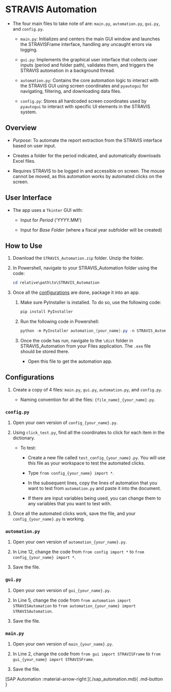 # STRAVIS Automation

- The four main files to take note of are: `main.py`, `automation.py`, `gui.py`, and `config.py`.

    -  `main.py`: Initializes and centers the main GUI window and launches the STRAVISFrame interface, handling any uncaught errors via logging.

    - `gui.py`: Implements the graphical user interface that collects user inputs (period and folder path), validates them, and triggers the STRAVIS automation in a background thread.

    - `automation.py`: Contains the core automation logic to interact with the STRAVIS GUI using screen coordinates and `pyautogui` for navigating, filtering, and downloading data files.

    - `config.py`: Stores all hardcoded screen coordinates used by `pyautogui` to interact with specific UI elements in the STRAVIS system.

## Overview

- *Purpose*: To automate the report extraction from the STRAVIS interface based on user input.

- Creates a folder for the period indicated, and automatically downloads Excel files.

- Requires STRAVIS to be logged in and accessible on screen. The mouse cannot be moved, as this automation works by automated clicks on the screen.

## User Interface

- The app uses a `Tkinter` GUI with:

    - Input for *Period* ('YYYY.MM')

    - Input for *Base Folder* (where a fiscal year subfolder will be created)

## How to Use

1. Download the `STRAVIS_Automation.zip` folder. Unzip the folder.

2. In Powershell, navigate to your STRAVIS_Automation folder using the code:

    ```PowerShell
    cd relative\path\to\STRAVIS_Automation
    ```

3. Once all the [configurations](#configurations) are done, package it into an app.

    1. Make sure PyInstaller is installed. To do so, use the following code:

        ```PowerShell
        pip install PyInstaller
        ```

    2. Run the following code in Powershell:

        ```PowerShell
        python -m PyInstaller automation_{your_name}.py -n STRAVIS_Automation_{your_name}.exe
        ```

    3. Once the code has run, navigate to the `\dist` folder in STRAVIS_Automation from your Files application. The `.exe` file should be stored there. 

        - Open this file to get the automation app.

## Configurations

1. Create a copy of 4 files: `main.py`, `gui.py`, `automation.py`, and `config.py`.

    - Naming convention for all the files: `{file_name}_{your_name}.py`.

### `config.py`

1. Open your own version of `config_{your_name}.py`.

2. Using `click_test.py`, find all the coordinates to click for each item in the dictionary.

    - To test:

        - Create a new file called `test_config_{your_name}.py`. You will use this file as your workspace to test the automated clicks.

        - Type `from config_{your_name} import *`.

        - In the subsequent lines, copy the lines of automation that you want to test from `automation.py` and paste it into the document.

        - If there are input variables being used, you can change them to any variables that you want to test with.

3. Once all the automated clicks work, save the file, and your `config_{your_name}.py` is working.

### `automation.py`

1. Open your own version of `automation_{your_name}.py`.

2. In Line 12, change the code from `from config import *` to `from config_{your_name} import *`.

3. Save the file.

### `gui.py`

1. Open your own version of `gui_{your_name}.py`.

2. In Line 5, change the code from `from automation import STRAVISAutomation` to `from automation_{your_name} import STRAVISAutomation`.

3. Save the file.

### `main.py`

1. Open your own version of `main_{your_name}.py`.

2. In Line 2, change the code from `from gui import STRAVISFrame` to `from gui_{your_name} import STRAVISFrame`.

3. Save the file.

<div style="display: flex; justify-content: flex-end; gap: 0.5rem;" markdown="1">
[SAP Automation :material-arrow-right:](./sap_automation.md){ .md-button }
</div>